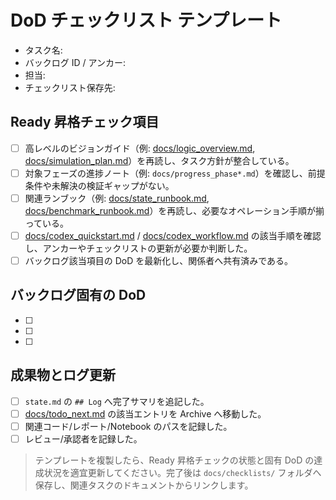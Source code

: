 # DoD チェックリスト テンプレート

- タスク名: <!-- 例: ローリング検証パイプライン -->
- バックログ ID / アンカー: <!-- 例: P1-01 / docs/task_backlog.md#p1-01-ローリング検証パイプライン -->
- 担当: <!-- 例: operator_name -->
- チェックリスト保存先: <!-- 例: docs/checklists/p1-01.md -->

## Ready 昇格チェック項目
- [ ] 高レベルのビジョンガイド（例: [docs/logic_overview.md](../logic_overview.md), [docs/simulation_plan.md](../simulation_plan.md)）を再読し、タスク方針が整合している。
- [ ] 対象フェーズの進捗ノート（例: `docs/progress_phase*.md`）を確認し、前提条件や未解決の検証ギャップがない。
- [ ] 関連ランブック（例: [docs/state_runbook.md](../state_runbook.md), [docs/benchmark_runbook.md](../benchmark_runbook.md)）を再読し、必要なオペレーション手順が揃っている。
- [ ] [docs/codex_quickstart.md](../codex_quickstart.md) / [docs/codex_workflow.md](../codex_workflow.md) の該当手順を確認し、アンカーやチェックリストの更新が必要か判断した。
- [ ] バックログ該当項目の DoD を最新化し、関係者へ共有済みである。

## バックログ固有の DoD
- [ ] <!-- バックログ DoD 1: 例) 90D ローリング指標を更新 -->
- [ ] <!-- バックログ DoD 2: 例) reports/benchmark_summary.json を再生成 -->
- [ ] <!-- 追加の検証/ドキュメント要件を列挙 -->

## 成果物とログ更新
- [ ] `state.md` の `## Log` へ完了サマリを追記した。
- [ ] [docs/todo_next.md](../todo_next.md) の該当エントリを Archive へ移動した。
- [ ] 関連コード/レポート/Notebook のパスを記録した。
- [ ] レビュー/承認者を記録した。

> テンプレートを複製したら、Ready 昇格チェックの状態と固有 DoD の達成状況を適宜更新してください。完了後は `docs/checklists/` フォルダへ保存し、関連タスクのドキュメントからリンクします。
